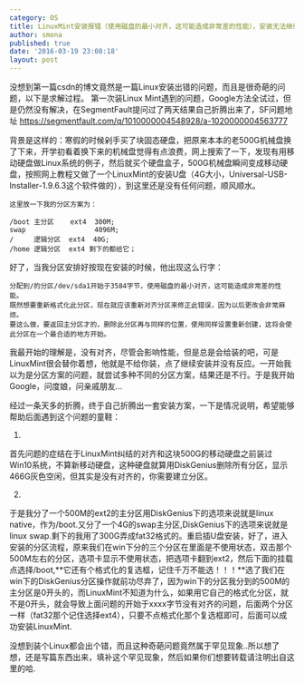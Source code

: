 ```yaml
---
category: OS
title: LinuxMint安装报错（使用磁盘的最小对齐，这可能造成非常差的性能），安装无法继续
author: smona
published: true
date: '2016-03-19 23:08:18'
layout: post
---
```

  没想到第一篇csdn的博文竟然是一篇Linux安装出错的问题，而且是很奇葩的问题，以下是求解过程。
  第一次装Linux Mint遇到的问题，Google方法全试过，但是仍然没有解决，在SegmentFault提问过了两天结果自己折腾出来了，SF问题地址 https://segmentfault.com/q/1010000004548928/a-1020000004563777
  
  背景是这样的：寒假的时候剁手买了块固态硬盘，把原来本本的老500G机械盘换了下来，开学初看着换下来的机械盘觉得有点浪费，网上搜索了一下，发现有用移动硬盘做Linux系统的例子，然后就买个硬盘盒子，500G机械盘瞬间变成移动硬盘，按照网上教程又做了一个LinuxMint的安装U盘（4G大小，Universal-USB-Installer-1.9.6.3这个软件做的），到这里还是没有任何问题，顺风顺水。

```
这里放一下我的分区方案为：

/boot 主分区    ext4  300M;
swap                 4096M;
/     逻辑分区  ext4  40G;
/home 逻辑分区  ext4 剩下的都给它；
```
  好了，当我分区安排好按现在安装的时候，他出现这么行字：

```
分配到/的分区/dev/sda1开始于3584字节，使用磁盘的最小对齐，这可能造成非常差的性能。
既然想要重新格式化此分区，现在就应该重新对齐分区来修正此错误，因为以后更改会非常麻烦。
要这么做，要返回主分区才的，删除此分区再与同样的位置，使用同样设置重新创建，这将会使此分区在一个最合适的地方开始。
```

  我最开始的理解是，没有对齐，尽管会影响性能，但是总是会给装的吧，可是LinuxMint很会替你着想，他就是不给你装，点了继续安装并没有反应。一开始我以为是分区方案的问题，就尝试多种不同的分区方案，结果还是不行。于是我开始Google，问度娘，问亲戚朋友...
  
  经过一条天多的折腾，终于自己折腾出一套安装方案，一下是情况说明，希望能够帮助后面遇到这个问题的童鞋：
  
  1.
  首先问题的症结在于LinuxMint纠结的对齐和这块500G的移动硬盘之前装过Win10系统，不算新移动硬盘，这种硬盘就算用DiskGenius删除所有分区，显示466G灰色空闲，但其实是没有对齐的，你需要建立分区。
 
   2.
   于是我分了一个500M的ext2的主分区用DiskGenius下的选项来说就是linux native，作为/boot.又分了一个4G的swap主分区,DiskGenius下的选项来说就是linux swap.剩下的我用了300G弄成fat32格式的。重启插U盘安装，好了，进入安装的分区流程，原来我们在win下分的三个分区在里面是不使用状态，双击那个500M左右的分区，选项卡显示不使用状态，把选项卡翻到ext2，然后下面的挂载点选择/boot,**它还有个格式化的复选框，记住千万不能选！！！**选了我们在win下的DiskGenius分区操作就前功尽弃了，因为win下的分区我分到的500M的主分区是0开头的，而LinuxMint不知道为什么，如果用它自己的格式化分区，就不是0开头，就会导致上面问题的开始于xxxx字节没有对齐的问题，后面两个分区一样（fat32那个记住选择ext4），只要不点格式化那个复选框即可，后面可以成功安装LinuxMint.
 
  没想到装个Linux都会出个错，而且这种奇葩问题竟然属于罕见现象..所以想了想，还是写篇东西出来，填补这个罕见现象，然后如果你们想要转载请注明出自这里的哈.
